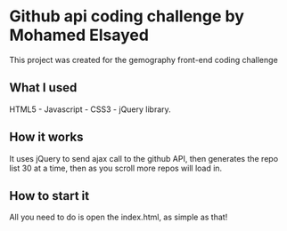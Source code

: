 # Github api coding challenge by Mohamed Elsayed

This project was created for the gemography front-end coding challenge

## What I used
HTML5 - Javascript - CSS3 - jQuery library.

## How it works

It uses jQuery to send ajax call to the github API, then generates the repo list 30 at a time, then as you scroll more repos will load in.

## How to start it

All you need to do is open the index.html, as simple as that!
